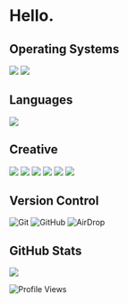 # Hello.

## Operating Systems  
 
 ![](https://img.shields.io/badge/MacOS-000000?logo=apple&logoColor=white&style=for-the-badge)
 ![](https://img.shields.io/badge/iOS-000000?logo=ios&logoColor=white&style=for-the-badge)

## Languages

<img src="https://img.shields.io/badge/swift-%23FA7343.svg?&style=for-the-badge&logo=swift&logoColor=white"/>

## Creative

<img src="https://img.shields.io/badge/adobe%20-%23FF0000.svg?&style=for-the-badge&logo=adobe&logoColor=white"/>
<img src="https://img.shields.io/badge/adobe%20xd%20-%23FF26BE.svg?&style=for-the-badge&logo=adobe%20xd&logoColor=white"/>
<img src="https://img.shields.io/badge/adobe%20photoshop%20-%2331A8FF.svg?&style=for-the-badge&logo=adobe%20photoshop&logoColor=white"/>
<img src="https://img.shields.io/badge/adobe%20illustrator%20-%23FF9A00.svg?&style=for-the-badge&logo=adobe%20illustrator&logoColor=white"/>
<img src="https://img.shields.io/badge/Cinema 4D-000000?style=for-the-badge&logo=Cinema-4D&logoColor=white"/>
<img src="https://img.shields.io/badge/Xcode-000000?style=for-the-badge&logo=xcode&logoColor=white"/>
 
## Version Control
 
 ![Git](https://img.shields.io/badge/git%20-%23F05033.svg?&style=for-the-badge&logo=git&logoColor=white)
 ![GitHub](https://img.shields.io/badge/github%20-%23121011.svg?&style=for-the-badge&logo=github&logoColor=white)
 ![AirDrop](https://img.shields.io/badge/Airdrop-000000?style=for-the-badge&logo=apple&logoColor=white)

## GitHub Stats

<img src="https://github-readme-stats.vercel.app/api?username=ZeqeG&theme=light&show_icons=true&line_height=60&hide_title=true&hide_border=true&count_private=true&hide=prs&icon_color=049EE5&bg_color=FAFAFA" align="middle" />

![Profile Views](https://komarev.com/ghpvc/?username=ZeqeG&color=blue&style=flat-square)
